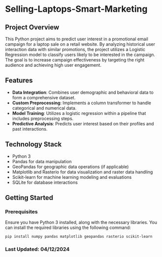 # Selling-Laptops-Smart-Marketing

## Project Overview

This Python project aims to predict user interest in a promotional email campaign for a laptop sale on a retail website. By analyzing historical user interaction data with similar promotions, the project utilizes a Logistic Regression model to classify users likely to be interested in the campaign. The goal is to increase campaign effectiveness by targeting the right audience and achieving high user engagement.

## Features

- **Data Integration**: Combines user demographic and behavioral data to form a comprehensive dataset.
- **Custom Preprocessing**: Implements a column transformer to handle categorical and numerical data.
- **Model Training**: Utilizes a logistic regression within a pipeline that includes preprocessing steps.
- **Predictive Analysis**: Predicts user interest based on their profiles and past interactions.

## Technology Stack

- Python 3
- Pandas for data manipulation
- GeoPandas for geographic data operations (if applicable)
- Matplotlib and Rasterio for data visualization and raster data handling
- Scikit-learn for machine learning modeling and evaluations
- SQLite for database interactions

## Getting Started

### Prerequisites

Ensure you have Python 3 installed, along with the necessary libraries. You can install the required libraries using the following command:

  ```bash
  pip install numpy pandas matplotlib geopandas rasterio scikit-learn
  ```



### Last Updated: 04/12/2024
